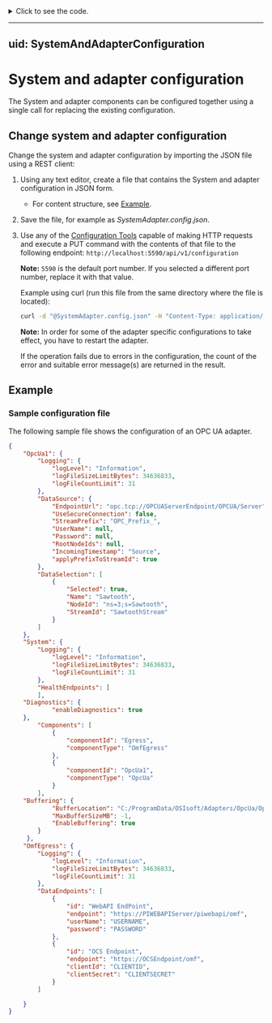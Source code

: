  <details><summary>
Click to see the code.
  </summary>
 
```python
print("hello world!")
``` 

  </details>


---
uid: SystemAndAdapterConfiguration
---

# System and adapter configuration

The System and adapter components can be configured together using a single call for replacing the existing configuration.

## Change system and adapter configuration

Change the system and adapter configuration by importing the JSON file using a REST client:

1. Using any text editor, create a file that contains the System and adapter configuration in JSON form.
    - For content structure, see [Example](#example).
2. Save the file, for example as *SystemAdapter.config.json*.
3. Use any of the [Configuration Tools](xref:ConfigurationTools) capable of making HTTP requests and execute a PUT command with the contents of that file to the following endpoint: `http://localhost:5590/api/v1/configuration`

    **Note:** `5590` is the default port number. If you selected a different port number, replace it with that value.

    Example using curl (run this file from the same directory where the file is located):

    ```bash
    curl -d "@SystemAdapter.config.json" -H "Content-Type: application/json" -X  PUT "http://localhost:5590/api/v1/configuration"
    ```

    **Note:** In order for some of the adapter specific configurations to take effect, you have to restart the adapter.

    If the operation fails due to errors in the configuration, the count of the error and suitable error message(s) are returned in the result.

## Example

### Sample configuration file

The following sample file shows the configuration of an OPC UA adapter.

```json
{
    "OpcUa1": {
        "Logging": {
            "logLevel": "Information",
            "logFileSizeLimitBytes": 34636833,
            "logFileCountLimit": 31
        },
        "DataSource": {
            "EndpointUrl": "opc.tcp://OPCUAServerEndpoint/OPCUA/Server",
            "UseSecureConnection": false,
            "StreamPrefix": "OPC_Prefix_",
            "UserName": null,
            "Password": null,
            "RootNodeIds": null,
            "IncomingTimestamp": "Source",
            "applyPrefixToStreamId": true
        },
        "DataSelection": [
            {
                "Selected": true,
                "Name": "Sawtooth",
                "NodeId": "ns=3;s=Sawtooth",
                "StreamId": "SawtoothStream"
            }
        ]
    },
    "System": {
        "Logging": {
            "logLevel": "Information",
            "logFileSizeLimitBytes": 34636833,
            "logFileCountLimit": 31
        },
        "HealthEndpoints": [
        ],
    "Diagnostics": {
            "enableDiagnostics": true
    },
        "Components": [
            {
                "componentId": "Egress",
                "componentType": "OmfEgress"
            },
            {
                "componentId": "OpcUa1",
                "componentType": "OpcUa"
            }
        ],
    "Buffering": {
            "BufferLocation": "C:/ProgramData/OSIsoft/Adapters/OpcUa/OpcUa/Buffers",
            "MaxBufferSizeMB": -1,
            "EnableBuffering": true
        }
     },
    "OmfEgress": {
        "Logging": {
            "logLevel": "Information",
            "logFileSizeLimitBytes": 34636833,
            "logFileCountLimit": 31
        },
        "DataEndpoints": [
            {
                "id": "WebAPI EndPoint",
                "endpoint": "https://PIWEBAPIServer/piwebapi/omf",
                "userName": "USERNAME",
                "password": "PASSWORD"
            },
            {
                "id": "OCS Endpoint",
                "endpoint": "https://OCSEndpoint/omf",
                "clientId": "CLIENTID",
                "clientSecret": "CLIENTSECRET"
            }
        ]

    }
}
```
